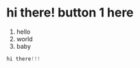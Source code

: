 hi there! button 1 here
=======================
1. hello
2. world
3. baby

```javascript
hi there!!!
```